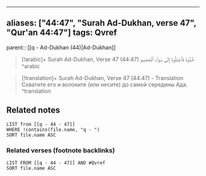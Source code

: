 
---
aliases: ["44:47", "Surah Ad-Dukhan, verse 47", "Qur'an 44:47"]
tags: Qvref
---

parent:: [[q - Ad-Dukhan (44)|Ad-Dukhan]]

> [!arabic]+ Surah Ad-Dukhan, Verse 47 (44:47)
> <span class="quran-arabic">خُذُوهُ فَٱعْتِلُوهُ إِلَىٰ سَوَآءِ ٱلْجَحِيمِ</span>
^arabic

> [!translation]+ Surah Ad-Dukhan, Verse 47 (44:47) - Translation
> Схватите его и волоките (или несите) до самой середины Ада.
^translation



## Related notes
```dataview
LIST from [[q - 44 - 47]]
WHERE !contains(file.name, "q - ")
SORT file.name ASC
```

### Related verses (footnote backlinks)
```dataview
LIST FROM [[q - 44 - 47]] AND #Qvref
SORT file.name ASC
```

